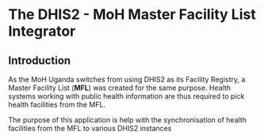 # The DHIS2 - MoH Master Facility List Integrator

## Introduction
As the MoH Uganda switches from using DHIS2 as its Facility Registry, a Master Facility List (**MFL**) was created for the same purpose.
Health systems working with public health information are thus required to pick health facilities from the MFL.

The purpose of this application is help with the synchronisation of health facilities from the MFL to various DHIS2 instances